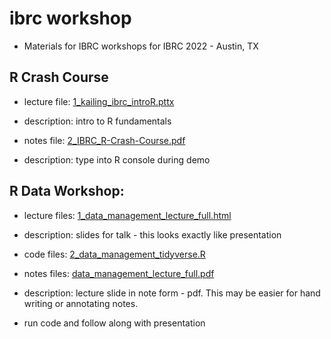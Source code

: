 
# ibrc workshop
 - Materials for IBRC workshops for IBRC 2022 - Austin, TX
 
 ## R Crash Course
 - lecture file: [1_kailing_ibrc_introR.pttx](https://github.com/VTQuantMethodsEEB/ibrc_workshop/blob/main/R_crash_course/1_kailing_ibrc_introR.pptx)
 - description: intro to R fundamentals
 
 - notes file: [2_IBRC_R-Crash-Course.pdf](https://github.com/VTQuantMethodsEEB/ibrc_workshop/blob/main/R_crash_course/2_IBRC_R-Crash-Course.pdf)
 - description: type into R console during demo
 
 ## R Data Workshop:
 
 - lecture files: [1_data_management_lecture_full.html](https://github.com/VTQuantMethodsEEB/ibrc_workshop/blob/main/data_management/1_data_management_lecture_full.html)
 
 - description: slides for talk - this looks exactly like presentation
 
 - code files: [2_data_management_tidyverse.R](https://github.com/VTQuantMethodsEEB/ibrc_workshop/blob/main/data_management/2_data_management_tidyverse.R)
 
 - notes files: [data_management_lecture_full.pdf](https://github.com/VTQuantMethodsEEB/ibrc_workshop/blob/main/data_management/data_management_lecture_full.pdf)
 
 - description: lecture slide in note form - pdf. This may be easier for hand writing or annotating notes. 
 
 
 - run code and follow along with presentation
